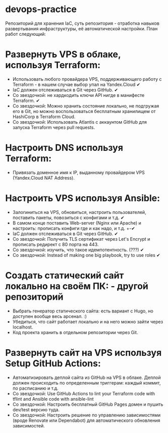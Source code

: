 # devops-practice
Репозиторий для хранения IaC, суть репозитория - отработка навыков развертывания инфраструктуры, её автоматической настройки.
План работ следующий:

# Развернуть VPS в облаке, используя Terraform:
  - Использовать любого провайдера VPS, поддерживающего работу с Terraform - в нашем случае выбор упал на Yandex.Cloud ✔
  - IaC должен отслеживаться в Git через GitHub. ✔
  - Со звездочкой: не хардкодить ключи API нигде в манифесте Terraform. ✔
  - Со звездочкой: Можно хранить состояние локально, не подгружая его в Git, но можно воспользоваться бесплатным хранилищем от HashiCorp в Terraform Cloud.
  - Со звездочкой: Использовать Atlantis с аккаунтом GitHub для запуска Terraform через pull requests.

# Настроить DNS используя Terraform:
  - Привязать доменное имя к IP, выданному провайдером VPS (Yandex.Cloud NAT Address).

# Настроить VPS используя Ansible:
  - Залогиниться на VPS, обновиться, настроить пользователей, поставить пакеты, повозиться с конфигами и т.д. ✔
  - В самом конце поставить Web-server (Nginx или Apache) и настроить: прописать конфиги где и как надо, и т.д. +-✔
  - IaC должен отслеживаться в Git через GitHub. ✔
  - Со звездочкой: Получить TLS сертификат через Let's Encrypt и прописать редирект с 80 порта на 443.
  - Со звездочкой: изучить, что такое идемпотентность. (???) ✔
  - Со звездочкой: Instead of making one big playbook, try to use roles ✔

# Создать статический сайт локально на своём ПК: - другой репозиторий
  - Выбрать генератор статического сайта: есть вариант с Hugo, но доступен вообще весь арсенал. :)
  - Убедиться, что сайт работает локально и на него можно зайти через localhost.
  - Код проекта хранить в отдельном репозитории через Git.

# Развернуть сайт на VPS используя Setup GitHub Actions:
  - Автоматизировать деплой сайта из GitHub на VPS в облаке. Деплой должен происходить по определенным триггерам: каждый коммит, по расписанию и т.д.
  - Со звездочкой: Use GitHub Actions to lint your Terraform code with tflint and Ansible code with ansible-lint
  - Со звездочкой: Настроить бесплатный GitHub Pages домен и пушить dev/test версию туда.
  - Со звездочкой: Настроить решение по управлению зависимостями (вроде Renovate или Dependabot) для автоматического обновления зависимостей.
